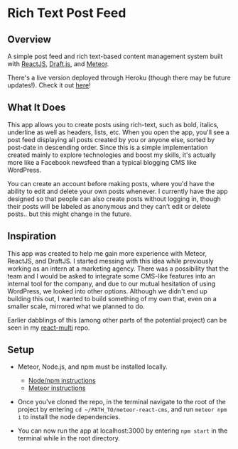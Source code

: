 # Rich Text Post Feed

## Overview

A simple post feed and rich text-based content management system built with [ReactJS](https://reactjs.org/), [Draft.js](https://draftjs.org/), and [Meteor](https://www.meteor.com/).

There's a live version deployed through Heroku (though there may be future updates!). Check it out [here](http://gregs-cms-123.herokuapp.com/home)!

## What It Does

This app allows you to create posts using rich-text, such as bold, italics, underline as well as headers, lists, etc. When you open the app, you'll see a post feed displaying all posts created by you or anyone else, sorted by post-date in descending order. Since this is a simple implementation created mainly to explore technologies and boost my skills, it's actually more like a Facebook newsfeed than a typical blogging CMS like WordPress.

You can create an account before making posts, where you'd have the ability to edit and delete your own posts whenever. I currently have the app designed so that people can also create posts without logging in, though their posts will be labeled as anonymous and they can't edit or delete posts.. but this might change in the future.

## Inspiration

This app was created to help me gain more experience with Meteor, ReactJS, and DraftJS. I started messing with this idea while previously working as an intern at a marketing agency. There was a possibility that the team and I would be asked to integrate some CMS-like features into an internal tool for the company, and due to our mutual hesitation of using WordPress, we looked into other options. Although we didn't end up building this out, I wanted to build something of my own that, even on a smaller scale, mirrored what we planned to do.

Earlier dabblings of this (among other parts of the potential project) can be seen in my [react-multi](https://github.com/gfed53/react-multi) repo.

## Setup

* Meteor, Node.js, and npm must be installed locally. 
  * [Node/npm instructions](https://www.npmjs.com/get-npm)
  * [Meteor instructions](https://www.meteor.com/install)

* Once you've cloned the repo, in the terminal navigate to the root of the project by entering `cd ~/PATH_TO/meteor-react-cms`, and run `meteor npm i` to install the node dependencies.

* You can now run the app at localhost:3000 by entering `npm start` in the terminal while in the root directory.


